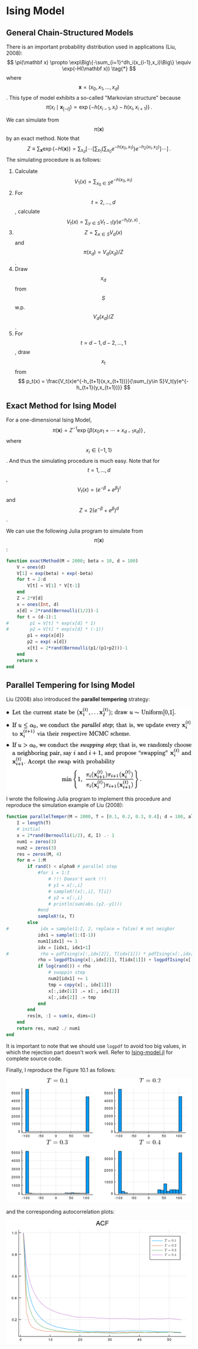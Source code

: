# Ising Model 

## General Chain-Structured Models

There is an important probability distribution used in applications (Liu, 2008):
$$
\pi(\mathbf x) \propto \exp\Big\{-\sum_{i=1}^dh_i(x_{i-1},x_i)\Big\} \equiv \exp(-H(\mathbf x)) \tag{*}
$$
where $$\mathbf x = (x_0,x_1,\ldots,x_d)$$. This type of model exhibits a so-called "Markovian structure" because 
$$
\pi(x_i\mid \mathbf x_{[-i]}) \propto \exp\{-h(x_{i-1},x_i)-h(x_i,x_{i+1})\}\,.
$$

We can simulate from $$\pi(\mathbf x)$$ by an exact method. Note that 
$$
Z\equiv \sum_{\mathbf x}\exp\{-H(\mathbf x)\} = \sum_{x_d}\Big[\cdots\Big[ \sum_{x_1}\Big\{\sum_{x_0}e^{-h(x_0,x_1)}\Big\}e^{-h_2(x_1,x_2)} \Big] \cdots\Big]\,.
$$
The simulating procedure is as follows:
1. Calculate $$V_1(x)=\sum_{x_0\in S}e^{-h(x_0,x_1)}$$
2. For $$t=2,\ldots,d$$, calculate 
$$
V_t(x) = \sum_{y\in S}V_{t-1}(y)e^{-h_t(y,x)}\,.
$$
3. $$Z=\sum_{x\in S}V_d(x)$$ and $$\pi(x_d)=V_d(x_d)/Z$$.
4. Draw $$x_d$$ from $$S$$ w.p. $$V_d(x_d)/Z$$.
5. For $$t=d-1,d-2,\ldots,1$$, draw $$x_t$$ from
$$
p_t(x) = \frac{V_t(x)e^{-h_{t+1}(x,x_{t+1})}}{\sum_{y\in S}V_t(y)e^{-h_{t+1}(y,x_{t+1})}}
$$

## Exact Method for Ising Model

For a one-dimensional Ising Model,
$$
\pi(\mathbf x)=Z^{-1}\exp\{\beta(x_0x_1+\cdots+x_{d-1}x_d)\}\,,
$$
where $$x_i\in\{-1,1\}$$. And thus the simulating procedure is much easy. Note that for $$t=1,\ldots,d$$,
$$
V_t(x) = (e^{-\beta}+e^{\beta})^t
$$
and $$Z=2(e^{-\beta}+e^{\beta})^d$$. 

We can use the following Julia program to simulate from $$\pi(\mathbf x)$$:
```julia
function exactMethod(M = 2000; beta = 10, d = 100)
    V = ones(d)
    V[1] = exp(beta) + exp(-beta)
    for t = 2:d
        V[t] = V[1] * V[t-1]
    end
    Z = 2*V[d]
    x = ones(Int, d)
    x[d] = 2*rand(Bernoulli(1/2))-1
    for t = (d-1):1
#        p1 = V[t] * exp(x[d] * 1)
#        p2 = V[t] * exp(x[d] * (-1))
        p1 = exp(x[d])
        p2 = exp(-x[d])
        x[t] = 2*rand(Bernoulli(p1/(p1+p2)))-1
    end
    return x
end
```

## Parallel Tempering for Ising Model

Liu (2008) also introduced the **parallel tempering** strategy:

![](pt.png)

I wrote the following Julia program to implement this procedure and reproduce the simulation example of Liu (2008):

```julia
function parallelTemper(M = 2000, T = [0.1, 0.2, 0.3, 0.4]; d = 100, alpha0 = T[1])
    I = length(T)
    # initial 
    x = 2*rand(Bernoulli(1/2), d, I) .- 1
    num1 = zeros(3)
    num2 = zeros(3)
    res = zeros(M, 4)
    for m = 1:M
        if rand() < alpha0 # parallel step
            #for i = 1:I
                # !!! Doesn't work !!!
                # y1 = x[:,i]
                # sampleX!(x[:,i], T[i])
                # y2 = x[:,i]
                # println(sum(abs.(y2.-y1)))
            #end
            sampleX!(x, T)
        else
#            idx = sample(1:I, 2, replace = false) # not neigbor
            idx1 = sample(1:(I-1))
            num1[idx1] += 1
            idx = [idx1, idx1+1]
#            rho = pdfIsing(x[:,idx[2]], T[idx[1]]) * pdfIsing(x[:,idx[1]], T[idx[2]]) / (pdfIsing(x[:,idx[1]], T[idx[1]]) * pdfIsing(x[:,idx[2]], T[idx[2]]))
            rho = logpdfIsing(x[:,idx[2]], T[idx[1]]) + logpdfIsing(x[:,idx[1]], T[idx[2]]) - (logpdfIsing(x[:,idx[1]], T[idx[1]]) + logpdfIsing(x[:,idx[2]], T[idx[2]]))
            if log(rand()) < rho
                # swappin step
                num2[idx1] += 1
                tmp = copy(x[:, idx[1]])
                x[:,idx[1]] .= x[:, idx[2]]
                x[:,idx[2]] .= tmp
            end
        end
        res[m, :] = sum(x, dims=1)
    end
    return res, num2 ./ num1
end
```

It is important to note that we should use `logpdf` to avoid too big values, in which the rejection part doesn't work well. Refer to [Ising-model.jl](https://github.com/szcf-weiya/MonteCarlo/blob/master/Tempering/Ising-Model/Ising-model.jl) for complete source code.

Finally, I reproduce the Figure 10.1 as follows:

![](IsingHist-rep9.png)

and the corresponding autocorrelation plots:

![](IsingACF-rep9.png)


